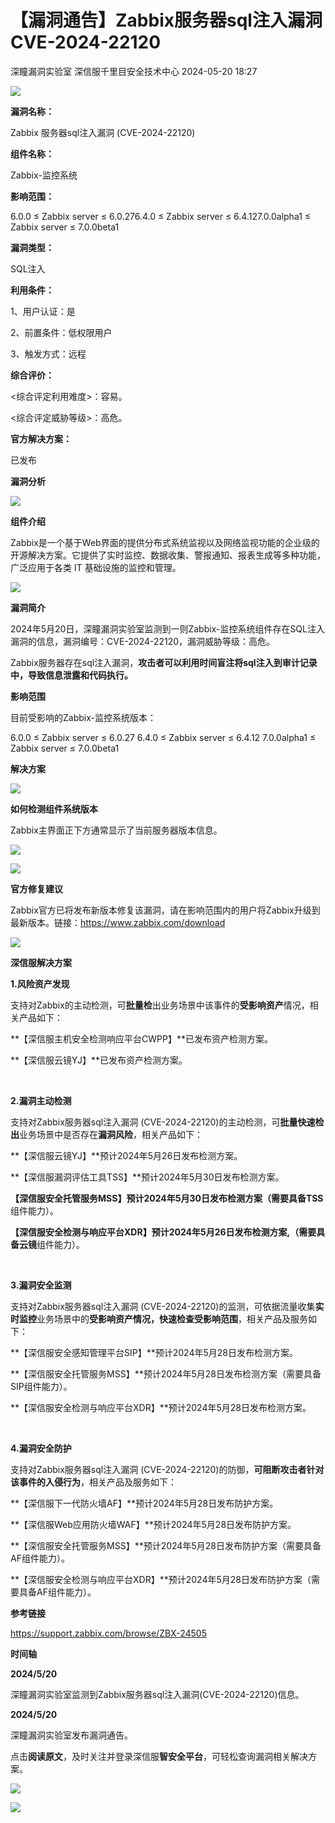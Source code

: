 #  【漏洞通告】Zabbix服务器sql注入漏洞CVE-2024-22120   
深瞳漏洞实验室  深信服千里目安全技术中心   2024-05-20 18:27  
  
![](https://mmbiz.qpic.cn/mmbiz_gif/w8NHw6tcQ5wUN98diciaS57Ticw9DEeArNdSiaPwgaCX664NY3QfcuXDlhRuY7kTff5hcnxGiaqJGDVW3hG2UHmkCGA/640?wx_fmt=gif&from=appmsg "")  
  
**漏洞名称：**  
  
Zabbix 服务器sql注入漏洞 (CVE-2024-22120)  
  
**组件名称：**  
  
Zabbix-监控系统  
  
**影响范围：**  
  
6.0.0 ≤ Zabbix server ≤ 6.0.276.4.0 ≤ Zabbix server ≤ 6.4.127.0.0alpha1 ≤ Zabbix server ≤ 7.0.0beta1  
  
**漏洞类型：**  
  
SQL注入  
  
**利用条件：**  
  
1、用户认证：是  
  
2、前置条件：低权限用户  
  
3、触发方式：远程  
  
**综合评价：**  
  
<综合评定利用难度>：容易。  
  
<综合评定威胁等级>：高危。  
  
**官方解决方案：**  
  
已发布  
  
  
  
  
**漏洞分析**  
  
![](https://mmbiz.qpic.cn/mmbiz_gif/w8NHw6tcQ5wUN98diciaS57Ticw9DEeArNd0Fusmd2fhbhWfM8n8ibaOslXd0wjkdnFMQRz54YdVc3b7aibOlNDhQZQ/640?wx_fmt=gif&from=appmsg "")  
  
**组件介绍**  
  
Zabbix是一个基于Web界面的提供分布式系统监视以及网络监视功能的企业级的开源解决方案。它提供了实时监控、数据收集、警报通知、报表生成等多种功能，广泛应用于各类 IT 基础设施的监控和管理。  
  
![](https://mmbiz.qpic.cn/mmbiz_gif/w8NHw6tcQ5wUN98diciaS57Ticw9DEeArNd0Fusmd2fhbhWfM8n8ibaOslXd0wjkdnFMQRz54YdVc3b7aibOlNDhQZQ/640?wx_fmt=gif&from=appmsg "")  
  
**漏洞简介**  
  
  
2024年5月20日，深瞳漏洞实验室监测到一则Zabbix-监控系统组件存在SQL注入漏洞的信息，漏洞编号：CVE-2024-22120，漏洞威胁等级：高危。  
  
Zabbix服务器存在sql注入漏洞，**攻击者可以利用时间盲注将sql注入到审计记录中，导致信息泄露和代码执行。**  
  
  
  
**影响范围**  
  
目前受影响的Zabbix-监控系统版本：  
  
6.0.0 ≤ Zabbix server ≤ 6.0.27 6.4.0 ≤ Zabbix server ≤ 6.4.12 7.0.0alpha1 ≤ Zabbix server ≤ 7.0.0beta1  
  
  
**解决方案**  
  
![](https://mmbiz.qpic.cn/mmbiz_gif/w8NHw6tcQ5wUN98diciaS57Ticw9DEeArNd0Fusmd2fhbhWfM8n8ibaOslXd0wjkdnFMQRz54YdVc3b7aibOlNDhQZQ/640?wx_fmt=gif&from=appmsg "")  
  
**如何检测组件系统版本**  
  
  
Zabbix主界面正下方通常显示了当前服务器版本信息。  
  
![](https://mmbiz.qpic.cn/mmbiz_png/w8NHw6tcQ5wUN98diciaS57Ticw9DEeArNdCYialA836tleiahicdZwqBD6N4T7oZLswW9JiczyNLwW1u4QumnVx1BZsw/640?wx_fmt=png&from=appmsg "")  
  
  
![](https://mmbiz.qpic.cn/mmbiz_gif/w8NHw6tcQ5wUN98diciaS57Ticw9DEeArNd0Fusmd2fhbhWfM8n8ibaOslXd0wjkdnFMQRz54YdVc3b7aibOlNDhQZQ/640?wx_fmt=gif&from=appmsg "")  
  
**官方修复建议**  
  
  
Zabbix官方已将发布新版本修复该漏洞，请在影响范围内的用户将Zabbix升级到最新版本。链接：https://www.zabbix.com/download  
  
![](https://mmbiz.qpic.cn/mmbiz_gif/w8NHw6tcQ5wUN98diciaS57Ticw9DEeArNd0Fusmd2fhbhWfM8n8ibaOslXd0wjkdnFMQRz54YdVc3b7aibOlNDhQZQ/640?wx_fmt=gif&from=appmsg "")  
  
**深信服解决方案**  
  
  
**1.风险资产发现**  
  
支持对Zabbix的主动检测，可**批量检**出业务场景中该事件的**受影响资产**情况，相关产品如下：  
  
**【深信服主机安全检测响应平台CWPP】**已发布资产检测方案。  
  
**【深信服云镜YJ】**已发布资产检测方案。  
  
   
  
**2.漏洞主动检测**  
  
支持对Zabbix服务器sql注入漏洞 (CVE-2024-22120)的主动检测，可**批量快速检出**业务场景中是否存在**漏洞风险**，相关产品如下：  
  
**【深信服云镜YJ】**预计2024年5月26日发布检测方案。  
  
**【深信服漏洞评估工具TSS】**预计2024年5月30日发布检测方案。  
  
**【深信服安全托管服务MSS】**预计2024年5月30日发布检测方案（需要具备**TSS**组件能力）。  
  
**【深信服安全检测与响应平台XDR】**预计2024年5月26日发布检测方案,（需要具备**云镜**组件能力）。  
  
   
  
**3.漏洞安全监测**  
  
支持对Zabbix服务器sql注入漏洞 (CVE-2024-22120)的监测，可依据流量收集**实时监控**业务场景中的**受影响资产情况，快速检查受影响范围**，相关产品及服务如下：  
  
**【深信服安全感知管理平台SIP】**预计2024年5月28日发布检测方案。  
  
**【深信服安全托管服务MSS】**预计2024年5月28日发布检测方案（需要具备SIP组件能力）。  
  
**【深信服安全检测与响应平台XDR】**预计2024年5月28日发布检测方案。  
  
   
  
**4.漏洞安全防护**  
  
支持对Zabbix服务器sql注入漏洞 (CVE-2024-22120)的防御，**可阻断攻击者针对该事件的入侵行为**，相关产品及服务如下：  
  
**【深信服下一代防火墙AF】**预计2024年5月28日发布防护方案。  
  
**【深信服Web应用防火墙WAF】**预计2024年5月28日发布防护方案。  
  
**【深信服安全托管服务MSS】**预计2024年5月28日发布防护方案（需要具备AF组件能力）。  
  
**【深信服安全检测与响应平台XDR】**预计2024年5月28日发布防护方案（需要具备AF组件能力）。  
  
  
  
**参考链接**  
  
  
https://support.zabbix.com/browse/ZBX-24505  
  
  
**时间轴**  
  
  
  
**2024/5/20**  
  
深瞳漏洞实验室监测到Zabbix服务器sql注入漏洞(CVE-2024-22120)信息。  
  
  
**2024/5/20**  
  
深瞳漏洞实验室发布漏洞通告。  
  
  
点击**阅读原文**，及时关注并登录深信服**智安全平台**，可轻松查询漏洞相关解决方案。  
  
![](https://mmbiz.qpic.cn/mmbiz_png/w8NHw6tcQ5wUN98diciaS57Ticw9DEeArNdpmXnl8iaqTF7aURmOQiaYJTm3mzHdLJiaHDtW9hZGlYwAFXKxU1Eq7naQ/640?wx_fmt=png&from=appmsg "")  
  
  
![](https://mmbiz.qpic.cn/mmbiz_jpg/w8NHw6tcQ5wUN98diciaS57Ticw9DEeArNdmRclSiaWPt32fJ4NSITjI6ia0vBSjSnEoZicxbjwr5P2447MhJ5lqVbsg/640?wx_fmt=jpeg&from=appmsg "")  
  
  
